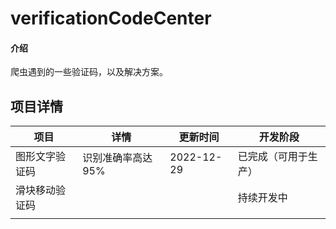 # verificationCodeCenter

#### 介绍
爬虫遇到的一些验证码，以及解决方案。

## 项目详情

| 项目           | 详情              | 更新时间   | 开发阶段             |
| -------------- | ----------------- | ---------- | -------------------- |
| 图形文字验证码 | 识别准确率高达95% | 2022-12-29 | 已完成（可用于生产） |
| 滑块移动验证码 |                   |            | 持续开发中           |
|                |                   |            |                      |

